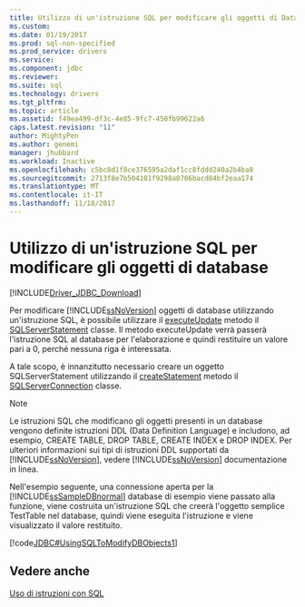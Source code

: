 ```yaml
---
title: Utilizzo di un'istruzione SQL per modificare gli oggetti di Database | Documenti Microsoft
ms.custom: 
ms.date: 01/19/2017
ms.prod: sql-non-specified
ms.prod_service: drivers
ms.service: 
ms.component: jdbc
ms.reviewer: 
ms.suite: sql
ms.technology: drivers
ms.tgt_pltfrm: 
ms.topic: article
ms.assetid: f49ea499-df3c-4e85-9fc7-450fb99622a6
caps.latest.revision: "11"
author: MightyPen
ms.author: genemi
manager: jhubbard
ms.workload: Inactive
ms.openlocfilehash: c5bc8d1f8ce376595a2daf1cc8fddd240a2b4ba8
ms.sourcegitcommit: 2713f8e7b504101f9298a0706bacd84bf2eaa174
ms.translationtype: MT
ms.contentlocale: it-IT
ms.lasthandoff: 11/18/2017
---
```

# <a name="using-an-sql-statement-to-modify-database-objects"></a>Utilizzo di un'istruzione SQL per modificare gli oggetti di database
[!INCLUDE[Driver_JDBC_Download](../../includes/driver_jdbc_download.md)]

  Per modificare [!INCLUDE[ssNoVersion](../../includes/ssnoversion_md.md)] oggetti di database utilizzando un'istruzione SQL, è possibile utilizzare il [executeUpdate](../../connect/jdbc/reference/executeupdate-method-sqlserverstatement.md) metodo il [SQLServerStatement](../../connect/jdbc/reference/sqlserverstatement-class.md) classe. Il metodo executeUpdate verrà passerà l'istruzione SQL al database per l'elaborazione e quindi restituire un valore pari a 0, perché nessuna riga è interessata.  
  
 A tale scopo, è innanzitutto necessario creare un oggetto SQLServerStatement utilizzando il [createStatement](../../connect/jdbc/reference/createstatement-method-sqlserverconnection.md) metodo il [SQLServerConnection](../../connect/jdbc/reference/sqlserverconnection-class.md) classe.  
  
> [!NOTE]  
>  Le istruzioni SQL che modificano gli oggetti presenti in un database vengono definite istruzioni DDL (Data Definition Language) e includono, ad esempio, CREATE TABLE, DROP TABLE, CREATE INDEX e DROP INDEX. Per ulteriori informazioni sui tipi di istruzioni DDL supportati da [!INCLUDE[ssNoVersion](../../includes/ssnoversion_md.md)], vedere [!INCLUDE[ssNoVersion](../../includes/ssnoversion_md.md)] documentazione in linea.  
  
 Nell'esempio seguente, una connessione aperta per la [!INCLUDE[ssSampleDBnormal](../../includes/sssampledbnormal_md.md)] database di esempio viene passato alla funzione, viene costruita un'istruzione SQL che creerà l'oggetto semplice TestTable nel database, quindi viene eseguita l'istruzione e viene visualizzato il valore restituito.  
  
 [!code[JDBC#UsingSQLToModifyDBObjects1](../../connect/jdbc/codesnippet/Java/using-an-sql-statement-t_0_1.java)]  
  
## <a name="see-also"></a>Vedere anche  
 [Uso di istruzioni con SQL](../../connect/jdbc/using-statements-with-sql.md)  
  
  
